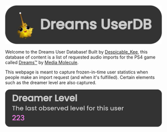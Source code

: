 ![DreamsUserDB Icon](/assets/images/content/9vovibpzt.png)

Welcome to the Dreams User Database! Built by [Despicable_Kee](https://indreams.me/Despicable_Kee), this database of content is a list of requested audio imports for the PS4 game called [Dreams™](https://store.playstation.com/?resolve=UP9000-CUSA08010_00-DREAMS0000000000) by [Media Molecule](https://mediamolecule.com/).

This webpage is meant to capture frozen-in-time user statistics when people make an import request (and when it's fulfilled). Certain elements such as the dreamer level are also captured.

![Dreamer Level](/assets/images/content/9vovxd4yd.png)
